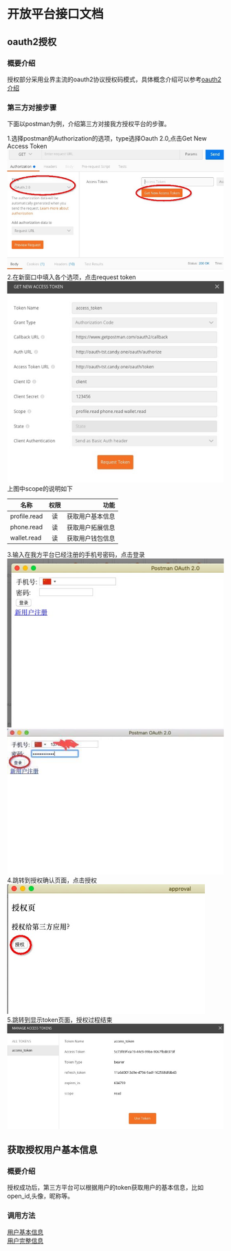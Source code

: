 # 开放平台接口文档

## oauth2授权
### 概要介绍
  授权部分采用业界主流的oauth2协议授权码模式，具体概念介绍可以参考[oauth2介绍](https://oauth.net/2/)  
### 第三方对接步骤
  下面以postman为例，介绍第三方对接我方授权平台的步骤。  
  
  1.选择postman的Authorization的选项，type选择Oauth 2.0,点击Get New Access Token</br>![postman1](myimage/postman1.jpg )  
  2.在新窗口中填入各个选项，点击request token</br>![postman2](myimage/postman2.jpg )  
上图中scope的说明如下

名称|权限|功能
--|:--:|--:
profile.read|读|获取用户基本信息
phone.read|读|获取用户拓展信息
wallet.read|读|获取用户钱包信息 
  
   
  3.输入在我方平台已经注册的手机号密码，点击登录</br>![postman3](myimage/postman3.jpg )</br>![postman4](myimage/postman4.jpg )  
  4.跳转到授权确认页面，点击授权</br>![postman5](myimage/postman5.jpg )  
  5.跳转到显示token页面，授权过程结束</br>![postman6](myimage/postman6.jpg )  

  
## 获取授权用户基本信息
### 概要介绍
  授权成功后，第三方平台可以根据用户的token获取用户的基本信息，比如open_id,头像，昵称等。
### 调用方法  
  [用户基本信息](user_info.md)  
  [用户完整信息](user_info_ext.md)

